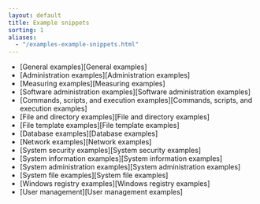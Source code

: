 ```yaml
---
layout: default
title: Example snippets
sorting: 1
aliases:
  - "/examples-example-snippets.html"
---
```


- [General examples][General examples]
- [Administration examples][Administration examples]
- [Measuring examples][Measuring examples]
- [Software administration examples][Software administration examples]
- [Commands, scripts, and execution examples][Commands, scripts, and execution examples]
- [File and directory examples][File and directory examples]
- [File template examples][File template examples]
- [Database examples][Database examples]
- [Network examples][Network examples]
- [System security examples][System security examples]
- [System information examples][System information examples]
- [System administration examples][System administration examples]
- [System file examples][System file examples]
- [Windows registry examples][Windows registry examples]
- [User management][User management examples]
